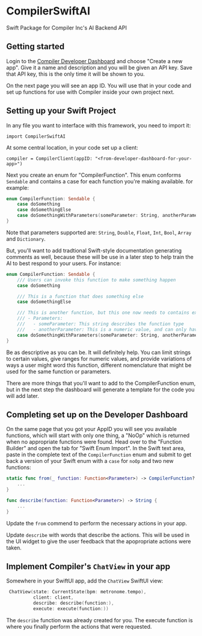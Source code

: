 # CompilerSwiftAI

Swift Package for Compiler Inc's AI Backend API

## Getting started

Login to the [Compiler Developer Dashboard](https://developer.compiler.inc/) and choose "Create a new app".  Give it a name and description and you will be given an API key. Save that API key, this is the only time it will be shown to you. 

On the next page you will see an app ID. You will use that in your code and set up functions for use with Compiler inside your own project next.

## Setting up your Swift Project

In any file you want to interface with this framework, you need to import it:

```import CompilerSwiftAI```

At some central location, in your code set up a client:

```compiler = CompilerClient(appID: "<from-developer-dashboard-for-your-app>")```

Next you create an enum for "CompilerFunction".  This enum conforms `Sendable` and contains a case for each function you're making available.  for example:

```swift
enum CompilerFunction: Sendable {
    case doSomething
    case doSomethingElse
    case doSomethingWithParameters(someParameter: String, anotherParameter: Double)
}
```

Note that parameters supported are: `String`, `Double`, `Float`, `Int`, `Bool`, `Array` and `Dictionary`.

But, you'll want to add tradtional Swift-style documentation generating comments as well, because these will be use in a later step to help train the AI to best respond to your users. For instance:

```swift
enum CompilerFunction: Sendable {
    /// Users can invoke this function to make something happen
    case doSomething

    /// This is a function that does something else
    case doSomethingElse

    /// This is another function, but this one now needs to contains exactly two parameters
    /// - Parameters:
    ///   - someParameter: This string describes the function type
    ///   - anotherParameter: This is a numeric value, and can only have values between 1 and 30 (for example)
    case doSomethingWithParameters(someParameter: String, anotherParameter: Double)
}
```

Be as descriptive as you can be. It will definitely help.  You can limit strings to certain values, give ranges for numeric values, and provide variations of ways a user might word this function, different nomenclature that might be used for the same function or parameters.

There are more things that you'll want to add to the CompilerFunction enum, but in the next step the dashboard will generate a template for the code you will add later.

## Completing set up on the Developer Dashboard

On the same page that you got your AppID you will see you available functions, which will start with only one thing, a "NoOp" which is returned when no appropriate functions were found.  Head over to the "Function Builder" and open the tab for "Swift Enum Import".  In the Swift text area, paste in the complete text of the `CompilerFunction` enum and submit to get back a version of your Swift enum with a `case` for `noOp` and two new functions:

```swift
static func from(_ function: Function<Parameter>) -> CompilerFunction? {
    ...
}

func describe(function: Function<Parameter>) -> String {
    ...
}
```

Update the `from` commend to perform the necessary actions in your app.

Update `describe` with words that describe the actions. This will be used in the UI widget to give the user feedback that the apopropriate actions were taken.

## Implement Compiler's `ChatView` in your app

Somewhere in your SwiftUI app, add the `ChatView` SwiftUI view:

```swift
 ChatView(state: CurrentState(bpm: metronome.tempo),
          client: client,
          describe: describe(function:),
          execute: execute(function:))
```

The `describe` function was already created for you.  The execute function is where you finally perform the actions that were requested. 





    
